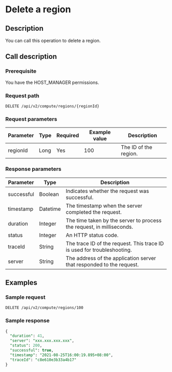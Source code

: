 Delete a region
====================================



Description
--------------------------------

You can call this operation to delete a region.

Call description
-------------------------------------

### Prerequisite

You have the HOST_MANAGER permissions.

### Request path

`DELETE /api/v2/compute/regions/{regionId}`

### Request parameters



| Parameter | Type | Required | Example value |      Description      |
|-----------|------|----------|---------------|-----------------------|
| regionId  | Long | Yes      | 100           | The ID of the region. |



### Response parameters



| Parameter  |   Type   |                               Description                               |
|------------|----------|-------------------------------------------------------------------------|
| successful | Boolean  | Indicates whether the request was successful.                           |
| timestamp  | Datetime | The timestamp when the server completed the request.                    |
| duration   | Integer  | The time taken by the server to process the request, in milliseconds.   |
| status     | Integer  | An HTTP status code.                                                    |
| traceId    | String   | The trace ID of the request. This trace ID is used for troubleshooting. |
| server     | String   | The address of the application server that responded to the request.    |



Examples
-----------------------------

### Sample request

`DELETE /api/v2/compute/regions/100`

### Sample response

```sql
{
  "duration": 41,
  "server": "xxx.xxx.xxx.xxx",
  "status": 200,
  "successful": true,
  "timestamp": "2021-08-25T16:00:19.895+08:00",
  "traceId": "c8e610e3b33a4b17"
}
```
